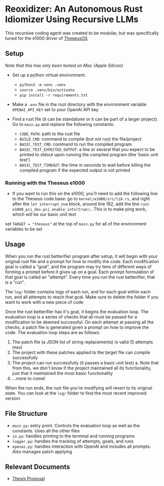 # Reoxidizer: An Autonomous Rust Idiomizer Using Recursive LLMs

This recursive coding agent was created to be modular, but was specifically tuned for the e1000 driver of [TheseusOS](https://github.com/theseus-os/Theseus)

## Setup

_Note that this has only been tested on Mac (Apple Silicon)_

- Set up a python virtual environment:

  - `python3 -m venv .venv`
  - `source .venv/bin/activate`
  - `pip install -r requirements.txt`

- Make a `.env` file in the root directory with the environment variable `OPENAI_API_KEY` set to your OpenAI API key
- Find a rust file (it can be standalone or it can be part of a larger project). Go to `main.py` and replace the following constants:
  - `CODE_PATH`: path to the rust file
  - `BUILD_CMD`: command to compile (but not run) the file/project
  - `BASIC_TEST_CMD`: command to run the compiled program
  - `BASIC_TEST_EXPECTED_OUTPUT`: a line or several that you expect to be printed to stdout upon running the compiled program (the 'basic unit test')
  - `BASIC_TEST_TIMEOUT`: the time in seconds to wait before killing the compiled program if the expected output is not printed

### Running with the Theseus e1000

- If you want to run this on the e1000, you'll need to add the following line to the Theseus code base: go to `kernel/e1000/src/lib.rs`, and right after the `let interrupt_num` block, around line 162, add the line `rust e1000_pci_dev.pci_enable_intx(true);`. This is to make ping work, which will be our basic unit test

set `TARGET = "theseus"` at the top of `main.py` for all of the environment variables to be set

## Usage

When you run the rust betterifier program after setup, it will begin with your original rust file and a prompt for how to modify the code. Each modification goal is called a "goal", and the program may try tens of different ways of forming a prompt before it gives up on a goal. Each prompt formulation of that goal is called an "attempt". Every time you run the rust betterifier, that is a "run".

The `log/` folder contains logs of each run, and for each goal within each run, and all attempts to reach that goal. Make sure to delete the folder if you want to work with a new piece of code

Once the rust betterifier has it's goal, it begins the evaluation loop. The evaluation loop is a series of checks that all must be passed for a modification to be deemed successful. On each attempt at passing all the checks, a patch file is generated given a prompt on how to improve the code. The evaluation loop steps are as follows:

1. The patch file (a JSON list of string replacements) is valid (5 attempts max)
2. The project with these patches applied to the target file can compile successfully
3. The project can run successfully (it passes a basic unit test)
    a. Note that from this, we don't know if the project maintained all its functionality, just that it maintained the most basic functionality
4. ...more to come!

When the run ends, the rust file you're modifying will revert to its original state. You can look at the `log/` folder to find the most recent improved version

## File Structure

- `main.py`: entry point. Controls the evaluation loop as well as the constants. Uses all the other files
- `io.py`: handles printing to the terminal and running programs
- `logger.py`: handles the tracking of attempts, goals, and runs
- `openai.py`: handles interaction with OpenAI and includes all prompts. Also manages patch applying

## Relevant Documents

- [Thesis Proposal](documents/proposal.pdf)
